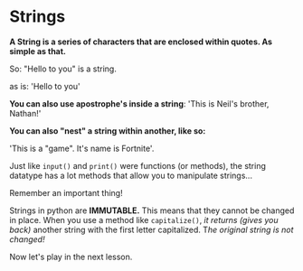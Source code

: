 
# Strings

**A String is a series of characters that are enclosed within quotes. As simple as that.**

So: "Hello to you" is a string.

as is: 'Hello to you'

**You can also use apostrophe's inside a string**: 'This is Neil's brother, Nathan!'

**You can also "nest" a string within another, like so:**

 'This is a "game". It's name is Fortnite'.

Just like `input()` and `print()` were functions (or methods), the string datatype has a lot methods that allow you to manipulate strings...

Remember an important thing!

Strings in python are **IMMUTABLE.** This means that they cannot be changed in place. When you use a method like `capitalize()`, *it returns (gives you back)* another string with the first letter capitalized. T*he original string is not changed!*

Now let's play in the next lesson.